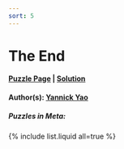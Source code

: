 ```yaml
---
sort: 5
---
```


# The End

#### [Puzzle Page](5-p.pdf) | [Solution](5.pdf)
#### Author(s): [Yannick Yao](../../../../search.html?q=Yannick+Yao)

##### Puzzles in Meta:
{% include list.liquid all=true %}